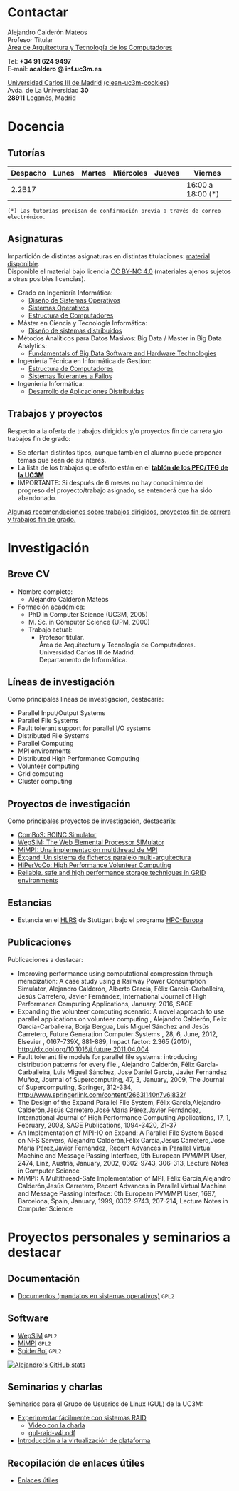 
# Contactar

Alejandro Calderón Mateos  
Profesor Titular  
[Área de Arquitectura y Tecnología de los Computadores](https://www.inf.uc3m.es/component/comprofiler/userprofile/acaldero)  
  
Tel:    **+34 91 624 9497**                             
E-mail: **acaldero &#64; inf.uc3m.es**
  
[Universidad Carlos III de Madrid](http://www.uc3m.es)  [(clean-uc3m-cookies)](https://sso.uc3m.es/limpiar/)  
Avda. de La Universidad **30**                           
**28911** Leganés, Madrid                                


# Docencia

## Tutorías

| Despacho | Lunes | Martes | Miércoles | Jueves | Viernes           |  
|----------|-------|--------|-----------|--------|-------------------|  
| 2.2B17   |       |        |           |        | 16:00 a 18:00 (*) |  

`(*) Las tutorias precisan de confirmación previa a través de correo electrónico.`

## Asignaturas

Impartición de distintas asignaturas en distintas titulaciones: [material disponible](https://github.com/acaldero/slides/).  
Disponible el material bajo licencia [CC BY-NC 4.0](http://creativecommons.org/licenses/by-nc/4.0/) (materiales ajenos sujetos a otras posibles licencias).  

* Grado en Ingeniería Informática:
  * [Diseño de Sistemas Operativos](https://github.com/acaldero/slides/)
  * [Sistemas Operativos](https://github.com/acaldero/slides/)
  * [Estructura de Computadores](https://github.com/acaldero/slides/)
* Máster en Ciencia y Tecnología Informática:
  * [Diseño de sistemas distribuidos](https://github.com/acaldero/slides/)
* Métodos Analíticos para Datos Masivos: Big Data / Master in Big Data Analytics:
  * [Fundamentals of Big Data Software and Hardware Technologies](https://github.com/acaldero/slides/)
* Ingeniería Técnica en Informática de Gestión:
  * [Estructura de Computadores](https://github.com/acaldero/slides/)
  * [Sistemas Tolerantes a Fallos](https://github.com/acaldero/slides/)
* Ingeniería Informática:
  * [Desarrollo de Aplicaciones Distribuidas](https://github.com/acaldero/slides/)

## Trabajos y proyectos

Respecto a la oferta de trabajos dirigidos y/o proyectos fin de carrera y/o trabajos fin de grado:
* Se ofertan distintos tipos, aunque también el alumno puede proponer temas que sean de su interés.
* La lista de los trabajos que oferto están en el **[tablón de los PFC/TFG de la UC3M](https://www.uc3m.es/ss/Satellite/SecretariaVirtual/es/TextoMixta/1371210936260/Trabajo_de_Fin_de_Grado#adjudicaciontablon)** 
* IMPORTANTE: Si después de 6 meses no hay conocimiento del progreso del proyecto/trabajo asignado, se entenderá que ha sido abandonado.

[Algunas recomendaciones sobre trabajos dirigidos, proyectos fin de carrera y trabajos fin de grado.](https://github.com/acaldero/acaldero.github.io/wiki/Docencia:-TFG-PFC)


# Investigación

## Breve CV

  * Nombre completo:
    * Alejandro Calderón Mateos
  * Formación académica:
    * PhD in Computer Science (UC3M, 2005)
    * M. Sc. in Computer Science (UPM, 2000)
    * Trabajo actual:
      * Profesor titular.  
        Área de Arquitectura y Tecnología de Computadores.  
        Universidad Carlos III de Madrid.  
        Departamento de Informática.

## Líneas de investigación

Como principales líneas de investigación, destacaría:

*  Parallel Input/Output Systems
  * Parallel File Systems
  * Fault tolerant support for parallel I/O systems
  * Distributed File Systems
*  Parallel Computing
  * MPI environments
*  Distributed High Performance Computing
  * Volunteer computing
  * Grid computing
  * Cluster computing

## Proyectos de investigación

Como principales proyectos de investigación, destacaría:
*  [ComBoS: BOINC Simulator](https://arcos-combos.github.io/)
*  [WepSIM: The Web Elemental Processor SIMulator](https://wepsim.github.io/)
*  [MiMPI: Una implementación multithread de MPI](https://mimpi.github.io/)
*  [Expand: Un sistema de ficheros paralelo multi-arquitectura](https://arcos-xpn.github.io/)
*  [HiPerVoCo: High Performance Volunteer Computing](http://www.arcos.inf.uc3m.es/~hipervoco/doku.php)
*  [Reliable, safe and high performance storage techniques in GRID environments](https://arcos-xpn.github.io/)

## Estancias
* Estancia en el [HLRS](http://www.hlrs.de/) de Stuttgart bajo el programa [HPC-Europa](http://www.hpc-europa.org/)

## Publicaciones

Publicaciones a destacar:
* Improving performance using computational compression through memoization: A case study using a Railway Power Consumption Simulator, Alejandro Calderón, Alberto García, Félix García-Carballeira, Jesús Carretero, Javier Fernández, International Journal of High Performance Computing Applications, January, 2016, SAGE
* Expanding the volunteer computing scenario: A novel approach to use parallel applications on volunteer computing , Alejandro Calderón, Felix García-Carballeira, Borja Bergua, Luis Miguel Sánchez and Jesús Carretero, Future Generation Computer Systems , 28, 6, June, 2012, Elsevier , 0167-739X, 881-889, Impact factor: 2.365 (2010), http://dx.doi.org/10.1016/j.future.2011.04.004
* Fault tolerant file models for parallel file systems: introducing distribution patterns for every file., Alejandro Calderón, Félix García-Carballeira, Luis Miguel Sánchez, Jose Daniel García, Javier Fernández Muñoz, Journal of Supercomputing, 47, 3, January, 2009, The Journal of Supercomputing, Springer, 312-334, http://www.springerlink.com/content/2663l140n7v6l832/
* The Design of the Expand Parallel File System, Félix García,Alejandro Calderón,Jesús Carretero,José María Pérez,Javier Fernández, International Journal of High Performance Computing Applications, 17, 1, February, 2003, SAGE Publications, 1094-3420, 21-37
* An Implementation of MPI-IO on Expand: A Parallel File System Based on NFS Servers, Alejandro Calderón,Félix García,Jesús Carretero,José María Pérez,Javier Fernández, Recent Advances in Parallel Virtual Machine and Message Passing Interface, 9th European PVM/MPI User, 2474, Linz, Austria, January, 2002, 0302-9743, 306-313, Lecture Notes in Computer Science
* MiMPI: A Multithread-Safe Implementation of MPI, Félix García,Alejandro Calderón,Jesús Carretero, Recent Advances in Parallel Virtual Machine and Message Passing Interface: 6th European PVM/MPI User, 1697, Barcelona, Spain, January, 1999, 0302-9743, 207-214, Lecture Notes in Computer Science


# Proyectos personales y seminarios a destacar

## Documentación

* [Documentos (mandatos en sistemas operativos)](https://acaldero.github.io/Docs1999/) `GPL2`

## Software

* [WepSIM](https://wepsim.github.io/wepsim/ws_dist/wepsim-classic.html?mode=ep&example=19&simulator=microcode:LedMatrix) `GPL2`
* [MiMPI](https://github.com/acaldero/MiMPI/wiki) `GPL2`
* [SpiderBot](https://github.com/acaldero/SpiderBot/wiki) `GPL2`

[![Alejandro's GitHub stats](https://github-readme-stats.vercel.app/api?username=acaldero)](https://github.com/acaldero/github-readme-stats)


## Seminarios y charlas

Seminarios para el Grupo de Usuarios de Linux (GUL) de la UC3M:
* [Experimentar fácilmente con sistemas RAID](http://wiki.gul.es/doku.php?id=charlas_definitivas_marzo_2006#raid)
  * [Video con la charla](https://arcamm.uc3m.es/arcamm_3/item/show/2136978c5506dfa18ed5aee01a0c7b68?title=Gul)
  * [gul-raid-v4i.pdf](http://es.slideshare.net/AlejandroCalderonMat/grupo-de-usuarios-de-linux-de-la-uc3m-sistemas-raid-v4)
* [Introducción a la virtualización de plataforma](http://wiki.gul.es/doku.php?id=charlas_definitivas_marzo_2007#virtualizacion)

## Recopilación de enlaces útiles

* [Enlaces útiles](https://github.com/acaldero/acaldero.github.io/wiki/Otros:-enlaces-%C3%BAtiles)

